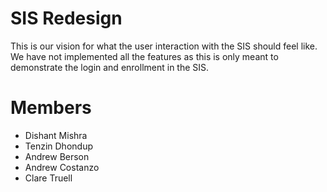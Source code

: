 # SIS Redesign
This is our vision for what the user interaction with the SIS should feel like. We have not implemented all the features as this is only meant to demonstrate the login and enrollment in the SIS.

# Members
+ Dishant Mishra
+ Tenzin Dhondup
+ Andrew Berson
+ Andrew Costanzo
+ Clare Truell
